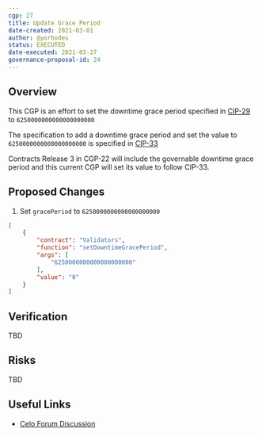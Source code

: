 ```yaml
---
cgp: 27
title: Update Grace Period
date-created: 2021-03-01
author: @yorhodes
status: EXECUTED
date-executed: 2021-03-27
governance-proposal-id: 24
---
```



## Overview

This CGP is an effort to set the downtime grace period specified in [CIP-29](https://github.com/celo-org/celo-proposals/blob/master/CIPs/cip-0029.md) to `6250000000000000000000` 

The specification to add a downtime grace period and set the value to `6250000000000000000000` is specified in [CIP-33](https://github.com/celo-org/celo-proposals/blob/master/CIPs/cip-0033.md)

Contracts Release 3 in CGP-22 will include the governable downtime grace period and this current CGP will set its value to follow CIP-33.

## Proposed Changes

1. Set `gracePeriod` to `6250000000000000000000` 

```json
[
    {
        "contract": "Validators",
        "function": "setDowntimeGracePeriod",
        "args": [
            "6250000000000000000000"
        ],
        "value": "0"
    }
]
```

## Verification

TBD

## Risks

TBD

## Useful Links

- [Celo Forum Discussion](https://forum.celo.org/t/core-contracts-release-3/755)
